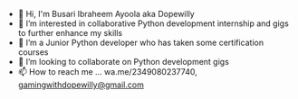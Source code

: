 - 👋 Hi, I'm Busari Ibraheem Ayoola aka Dopewilly
- 👀 I’m interested in collaborative Python development internship and gigs to further enhance my skills
- 🌱 I’m a Junior Python developer who has taken some certification courses
- 💞️ I’m looking to collaborate on Python development gigs
- 📫 How to reach me ... wa.me/2349080237740, gamingwithdopewilly@gmail.com

<!---
dopewilly10/dopewilly10 is a ✨ special ✨ repository because its `README.md` (this file) appears on your GitHub profile.
You can click the Preview link to take a look at your changes.
--->

